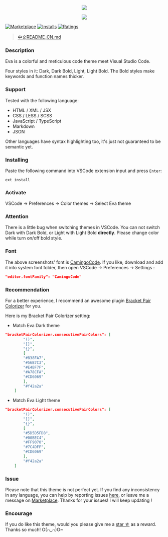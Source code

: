 <p align="center"><img src="https://github.com/fisheva/Static/blob/master/Eva-VSCode-Theme/Screenshot/Eva-Dark.png?raw=true"></p>
<p align="center"><img src="https://github.com/fisheva/Static/blob/master/Eva-VSCode-Theme/Screenshot/Eva-Light.png?raw=true"></p>

[![Marketplace](http://vsmarketplacebadge.apphb.com/version/fisheva.eva-vscode-theme.svg)](https://marketplace.visualstudio.com/items/fisheva.eva-vscode-theme) [![Installs](http://vsmarketplacebadge.apphb.com/installs/fisheva.eva-vscode-theme.svg)](https://marketplace.visualstudio.com/items/fisheva.eva-vscode-theme) [![Ratings](http://vsmarketplacebadge.apphb.com/rating-short/fisheva.eva-vscode-theme.svg)](https://marketplace.visualstudio.com/items/fisheva.eva-vscode-theme)

> [中文README_CN.md](https://github.com/fisheva/Eva-VSCode-Theme/blob/master/README_CN.md)

### Description
Eva is a colorful and meticulous code theme meet Visual Studio Code.

Four styles in it: Dark, Dark Bold, Light, Light Bold. The Bold styles make keywords and function names thicker.

### Support
Tested with the following language:
- HTML / XML / JSX
- CSS / LESS / SCSS
- JavaScript / TypeScript
- Markdown
- JSON

Other languages have syntax highlighting too, it's just not guaranteed to be semantic yet.

### Installing
Paste the following command into VSCode extension input and press `Enter`:
```shell
ext install
```
### Activate
VSCode → Preferences → Color themes → Select Eva theme

### Attention
There is a little bug when switching themes in VSCode. You can not switch Dark with Dark Bold, or Light with Light Bold **directly**. Please change color while turn on/off bold style.

### Font
The above screenshots' font is [CamingoCode](https://www.fontsquirrel.com/fonts/camingocode). If you like, download and add it into system font folder, then open VSCode → Preferences → Settings :
```json
"editor.fontFamily": "CamingoCode"
```
### Recommendation
For a better experience, I recommend an awesome plugin [Bracket Pair Colorizer](https://marketplace.visualstudio.com/items?itemName=CoenraadS.bracket-pair-colorizer) for you.

Here is my Bracket Pair Colorizer setting:

- Match Eva Dark theme
```json
"bracketPairColorizer.consecutivePairColors": [
        "()",
        "[]",
        "{}",
        [
        "#838FA7",
        "#56B7C3",
        "#E4BF7F",
        "#A78CFA",
        "#CD6069"
        ],
        "#f42a2a"
    ]
```

- Match Eva Light theme
```json
"bracketPairColorizer.consecutivePairColors": [
        "()",
        "[]",
        "{}",
        [
        "#5D5D5FD8",
        "#00BEC4",
        "#FF9070",
        "#7C4DFF",
        "#CD6069"
        ],
        "#f42a2a"
    ]
```

### Issue
Please note that this theme is not perfect yet. If you find any inconsistency in any language, you can help by reporting issues [here](https://github.com/fisheva/Eva-code-themes), or leave me a message on [Marketplace](https://marketplace.visualstudio.com/items/fisheva.eva-vscode-theme). Thanks for your issues! I will keep updating !

### Encourage
If you do like this theme, would you please give me a [star ☆](https://github.com/fisheva/Eva-VSCode-Theme) as a reward. Thanks so much! O(∩_∩)O~
